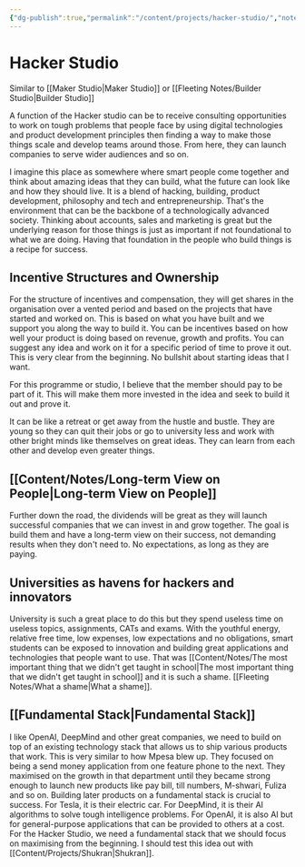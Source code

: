 ```yaml
---
{"dg-publish":true,"permalink":"/content/projects/hacker-studio/","noteIcon":""}
---
```


# Hacker Studio

Similar to [[Maker Studio\|Maker Studio]] or [[Fleeting Notes/Builder Studio\|Builder Studio]]

A function of the Hacker studio can be to receive consulting opportunities to work on tough problems that people face by using digital technologies and product development principles then finding a way to make those things scale and develop teams around those. From here, they can launch companies to serve wider audiences and so on.

I imagine this place as somewhere where smart people come together and think about amazing ideas that they can build, what the future can look like and how they should live. It is a blend of hacking, building, product development, philosophy and tech and entrepreneurship. That's the environment that can be the backbone of a technologically advanced society. Thinking about accounts, sales and marketing is great but the underlying reason for those things is just as important if not foundational to what we are doing. Having that foundation in the people who build things is a recipe for success.

## Incentive Structures and Ownership
For the structure of incentives and compensation, they will get shares in the organisation over a vented period and based on the projects that have started and worked on. This is based on what you have built and we support you along the way to build it. You can be incentives based on how well your product is doing based on revenue, growth and profits. You can suggest any idea and work on it for a specific period of time to prove it out. This is very clear from the beginning. No bullshit about starting ideas that I want.

For this programme or studio, I believe that the member should pay to be part of it. This will make them more invested in the idea and seek to build it out and prove it.

It can be like a retreat or get away from the hustle and bustle. They are young so they can quit their jobs or go to university less and work with other bright minds like themselves on great ideas. They can learn from each other and develop even greater things. 

## [[Content/Notes/Long-term View on People\|Long-term View on People]]
Further down the road, the dividends will be great as they will launch successful companies that we can invest in and grow together. The goal is build them and have a long-term view on their success, not demanding results when they don't need to. No expectations, as long as they are paying. 

## Universities as havens for hackers and innovators
University is such a great place to do this but they spend useless time on useless topics, assignments, CATs and exams. With the youthful energy, relative free time, low expenses, low expectations and no obligations, smart students can be exposed to innovation and building great applications and technologies that people want to use. That was [[Content/Notes/The most important thing that we didn't get taught in school\|The most important thing that we didn't get taught in school]] and it is such a shame. [[Fleeting Notes/What a shame\|What a shame]]. 

## [[Fundamental Stack\|Fundamental Stack]]
I like OpenAI, DeepMind and other great companies, we need to build on top of an existing technology stack that allows us to ship various products that work. This is very similar to how Mpesa blew up. They focused on being a send money application from one feature phone to the next. They maximised on the growth in that department until they became strong enough to launch new products like pay bill, till numbers, M-shwari, Fuliza and so on. Building later products on a fundamental stack is crucial to success. For Tesla, it is their electric car. For DeepMind, it is their AI algorithms to solve tough intelligence problems. For OpenAI, it is also AI but for general-purpose applications that can be provided to others at a cost. For the Hacker Studio, we need a fundamental stack that we should focus on maximising from the beginning. I should test this idea out with [[Content/Projects/Shukran\|Shukran]]. 